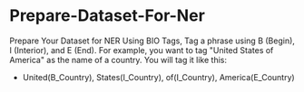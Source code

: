 # Prepare-Dataset-For-Ner
Prepare Your Dataset for NER Using BIO Tags, Tag a phrase using B (Begin), I (Interior), and E (End). For example, you want to tag "United States of America" as the name of a country. You will tag it like this: <br/>
* United(B_Country), States(I_Country), of(I_Country), America(E_Country) 
